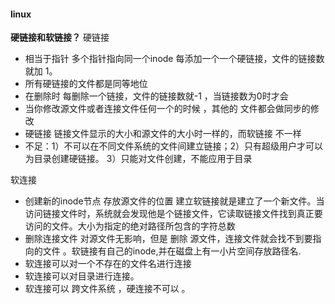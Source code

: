#### linux

**硬链接和软链接？** 
硬链接 
* 相当于指针 多个指针指向同一个inode 每添加一个一个硬链接，文件的链接数就加 1。
* 所有硬链接的文件都是同等地位 
* 在删除时 每删除一个链接，文件的链接数就-1 ，当链接数为0时才会
*  当你修改源文件或者连接文件任何一个的时候 ，其他的 文件都会做同步的修改 
*  硬链接  链接文件显示的大小和源文件的大小时一样的，而软链接 不一样
*  不足：1）不可以在不同文件系统的文件间建立链接；2）只有超级用户才可以为目录创建硬链接。 3）只能对文件创建，不能应用于目录

软连接
* 创建新的inode节点 存放源文件的位置   建立软链接就是建立了一个新文件。当访问链接文件时，系统就会发现他是个链接文件，它读取链接文件找到真正要访问的文件。大小为指定的绝对路径所包含的字符总数
*  删除连接文件 对源文件无影响，但是 删除 源文件，连接文件就会找不到要指向的文件 。软链接有自己的inode,并在磁盘上有一小片空间存放路径名.
*  软连接可以对一个不存在的文件名进行连接
*  软连接可以对目录进行连接。
*  软连接可以 跨文件系统 ，硬连接不可以 。

